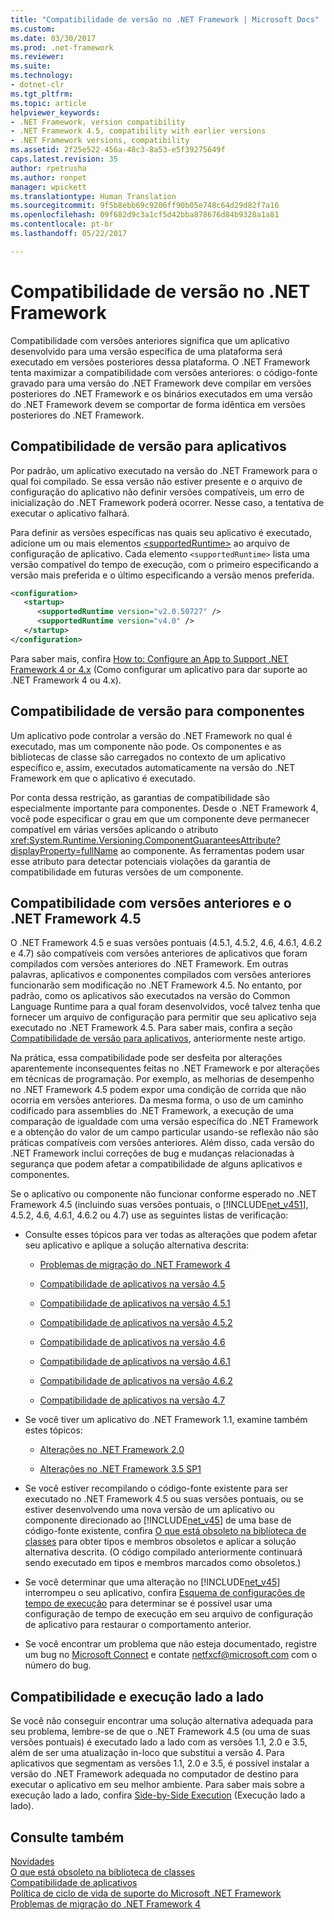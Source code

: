 ```yaml
---
title: "Compatibilidade de versão no .NET Framework | Microsoft Docs"
ms.custom: 
ms.date: 03/30/2017
ms.prod: .net-framework
ms.reviewer: 
ms.suite: 
ms.technology:
- dotnet-clr
ms.tgt_pltfrm: 
ms.topic: article
helpviewer_keywords:
- .NET Framework, version compatibility
- .NET Framework 4.5, compatibility with earlier versions
- .NET Framework versions, compatibility
ms.assetid: 2f25e522-456a-48c3-8a53-e5f39275649f
caps.latest.revision: 35
author: rpetrusha
ms.author: ronpet
manager: wpickett
ms.translationtype: Human Translation
ms.sourcegitcommit: 9f5b8ebb69c9206ff90b05e748c64d29d82f7a16
ms.openlocfilehash: 09f682d9c3a1cf5d42bba878676d84b9328a1a81
ms.contentlocale: pt-br
ms.lasthandoff: 05/22/2017

---
```

# <a name="version-compatibility-in-the-net-framework"></a>Compatibilidade de versão no .NET Framework
Compatibilidade com versões anteriores significa que um aplicativo desenvolvido para uma versão específica de uma plataforma será executado em versões posteriores dessa plataforma. O .NET Framework tenta maximizar a compatibilidade com versões anteriores: o código-fonte gravado para uma versão do .NET Framework deve compilar em versões posteriores do .NET Framework e os binários executados em uma versão do .NET Framework devem se comportar de forma idêntica em versões posteriores do .NET Framework.  
  
<a name="Apps"></a>   
## <a name="version-compatibility-for-apps"></a>Compatibilidade de versão para aplicativos  
 Por padrão, um aplicativo executado na versão do .NET Framework para o qual foi compilado. Se essa versão não estiver presente e o arquivo de configuração do aplicativo não definir versões compatíveis, um erro de inicialização do .NET Framework poderá ocorrer. Nesse caso, a tentativa de executar o aplicativo falhará.  
  
 Para definir as versões específicas nas quais seu aplicativo é executado, adicione um ou mais elementos [\<supportedRuntime>](../../../docs/framework/configure-apps/file-schema/startup/supportedruntime-element.md) ao arquivo de configuração de aplicativo. Cada elemento `<supportedRuntime>` lista uma versão compatível do tempo de execução, com o primeiro especificando a versão mais preferida e o último especificando a versão menos preferida.  
  
```xml  
<configuration>  
   <startup>  
      <supportedRuntime version="v2.0.50727" />  
      <supportedRuntime version="v4.0" />  
   </startup>  
</configuration>  
```  
  
 Para saber mais, confira [How to: Configure an App to Support .NET Framework 4 or 4.x](../../../docs/framework/migration-guide/how-to-configure-an-app-to-support-net-framework-4-or-4-5.md) (Como configurar um aplicativo para dar suporte ao .NET Framework 4 ou 4.x).  
  
## <a name="version-compatibility-for-components"></a>Compatibilidade de versão para componentes  
 Um aplicativo pode controlar a versão do .NET Framework no qual é executado, mas um componente não pode. Os componentes e as bibliotecas de classe são carregados no contexto de um aplicativo específico e, assim, executados automaticamente na versão do .NET Framework em que o aplicativo é executado.  
  
 Por conta dessa restrição, as garantias de compatibilidade são especialmente importante para componentes. Desde o .NET Framework 4, você pode especificar o grau em que um componente deve permanecer compatível em várias versões aplicando o atributo <xref:System.Runtime.Versioning.ComponentGuaranteesAttribute?displayProperty=fullName> ao componente. As ferramentas podem usar esse atributo para detectar potenciais violações da garantia de compatibilidade em futuras versões de um componente.  
  
## <a name="backward-compatibility-and-the-net-framework-45"></a>Compatibilidade com versões anteriores e o .NET Framework 4.5  
 O .NET Framework 4.5 e suas versões pontuais (4.5.1, 4.5.2, 4.6, 4.6.1, 4.6.2 e 4.7) são compatíveis com versões anteriores de aplicativos que foram compilados com versões anteriores do .NET Framework. Em outras palavras, aplicativos e componentes compilados com versões anteriores funcionarão sem modificação no .NET Framework 4.5. No entanto, por padrão, como os aplicativos são executados na versão do Common Language Runtime para a qual foram desenvolvidos, você talvez tenha que fornecer um arquivo de configuração para permitir que seu aplicativo seja executado no .NET Framework 4.5. Para saber mais, confira a seção [Compatibilidade de versão para aplicativos](#Apps), anteriormente neste artigo.  
  
 Na prática, essa compatibilidade pode ser desfeita por alterações aparentemente inconsequentes feitas no .NET Framework e por alterações em técnicas de programação. Por exemplo, as melhorias de desempenho no .NET Framework 4.5 podem expor uma condição de corrida que não ocorria em versões anteriores. Da mesma forma, o uso de um caminho codificado para assemblies do .NET Framework, a execução de uma comparação de igualdade com uma versão específica do .NET Framework e a obtenção do valor de um campo particular usando-se reflexão não são práticas compatíveis com versões anteriores. Além disso, cada versão do .NET Framework inclui correções de bug e mudanças relacionadas à segurança que podem afetar a compatibilidade de alguns aplicativos e componentes.  
  
 Se o aplicativo ou componente não funcionar conforme esperado no .NET Framework 4.5 (incluindo suas versões pontuais, o [!INCLUDE[net_v451](../../../includes/net-v451-md.md)], 4.5.2, 4.6, 4.6.1, 4.6.2 ou 4.7) use as seguintes listas de verificação:  
  
-   Consulte esses tópicos para ver todas as alterações que podem afetar seu aplicativo e aplique a solução alternativa descrita:  
  
    -   [Problemas de migração do .NET Framework 4](http://go.microsoft.com/fwlink/p/?LinkId=248212)  
  
    -   [Compatibilidade de aplicativos na versão 4.5](../../../docs/framework/migration-guide/application-compatibility-in-the-net-framework-4-5.md)  
  
    -   [Compatibilidade de aplicativos na versão 4.5.1](../../../docs/framework/migration-guide/application-compatibility-in-the-net-framework-4-5-1.md)  
  
    -   [Compatibilidade de aplicativos na versão 4.5.2](../../../docs/framework/migration-guide/application-compatibility-in-the-net-framework-4-5-2.md)  
  
    -   [Compatibilidade de aplicativos na versão 4.6](../../../docs/framework/migration-guide/application-compatibility-in-the-net-framework-4-6.md)  
  
    -   [Compatibilidade de aplicativos na versão 4.6.1](../../../docs/framework/migration-guide/application-compatibility-in-the-net-framework-4-6-1.md)  
  
    -   [Compatibilidade de aplicativos na versão 4.6.2](../../../docs/framework/migration-guide/application-compatibility-in-the-net-framework-4-6-2.md)  

    - [Compatibilidade de aplicativos na versão 4.7](../../../docs/framework/migration-guide/application-compatibility-in-the-net-framework-4-6-2.md)
       
-   Se você tiver um aplicativo do .NET Framework 1.1, examine também estes tópicos:  
  
    -   [Alterações no .NET Framework 2.0](http://go.microsoft.com/fwlink/?LinkID=125263)  
  
    -   [Alterações no .NET Framework 3.5 SP1](http://go.microsoft.com/fwlink/?LinkId=186989)  
  
-   Se você estiver recompilando o código-fonte existente para ser executado no .NET Framework 4.5 ou suas versões pontuais, ou se estiver desenvolvendo uma nova versão de um aplicativo ou componente direcionado ao [!INCLUDE[net_v45](../../../includes/net-v45-md.md)] de uma base de código-fonte existente, confira [O que está obsoleto na biblioteca de classes](../../../docs/framework/whats-new/whats-obsolete.md) para obter tipos e membros obsoletos e aplicar a solução alternativa descrita. (O código compilado anteriormente continuará sendo executado em tipos e membros marcados como obsoletos.)  
  
-   Se você determinar que uma alteração no [!INCLUDE[net_v45](../../../includes/net-v45-md.md)] interrompeu o seu aplicativo, confira [Esquema de configurações de tempo de execução](../../../docs/framework/configure-apps/file-schema/runtime/index.md) para determinar se é possível usar uma configuração de tempo de execução em seu arquivo de configuração de aplicativo para restaurar o comportamento anterior.  
  
-   Se você encontrar um problema que não esteja documentado, registre um bug no [Microsoft Connect](http://go.microsoft.com/fwlink/?LinkID=154815) e contate [netfxcf@microsoft.com](mailto:netfxcf@microsoft.com) com o número do bug.  
  
## <a name="compatibility-and-side-by-side-execution"></a>Compatibilidade e execução lado a lado  
 Se você não conseguir encontrar uma solução alternativa adequada para seu problema, lembre-se de que o .NET Framework 4.5 (ou uma de suas versões pontuais) é executado lado a lado com as versões 1.1, 2.0 e 3.5, além de ser uma atualização in-loco que substitui a versão 4. Para aplicativos que segmentam as versões 1.1, 2.0 e 3.5, é possível instalar a versão do .NET Framework adequada no computador de destino para executar o aplicativo em seu melhor ambiente. Para saber mais sobre a execução lado a lado, confira [Side-by-Side Execution](../../../docs/framework/deployment/side-by-side-execution.md) (Execução lado a lado).  
  
## <a name="see-also"></a>Consulte também  
 [Novidades](../../../docs/framework/whats-new/index.md)   
 [O que está obsoleto na biblioteca de classes](../../../docs/framework/whats-new/whats-obsolete.md)   
 [Compatibilidade de aplicativos](../../../docs/framework/migration-guide/application-compatibility.md)   
 [Política de ciclo de vida de suporte do Microsoft .NET Framework](http://go.microsoft.com/fwlink/p/?LinkId=248212)   
 [Problemas de migração do .NET Framework 4](http://go.microsoft.com/fwlink/p/?LinkId=248212)

